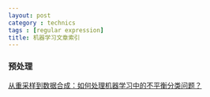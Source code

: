 ```yaml
---
layout: post
category : technics
tags : [regular expression]
title: 机器学习文章索引
---
```


### 预处理
[从重采样到数据合成：如何处理机器学习中的不平衡分类问题？](https://mp.weixin.qq.com/s/qB0VgHeqFHxLmZX_C-M71A)
